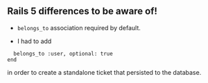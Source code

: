 ## Rails 5 differences to be aware of!

*  `belongs_to` association required by default.

- I had to add 
```class Ticket < ApplicationRecord
  belongs_to :user, optional: true
end
```
in order to create a standalone ticket that persisted to the database.